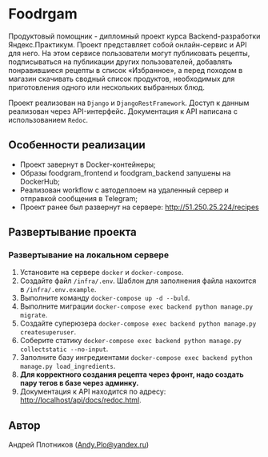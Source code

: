 # Foodrgam

 Продуктовый помощник - дипломный проект курса Backend-разработки Яндекс.Практикум. Проект представляет собой онлайн-сервис и API для него. На этом сервисе пользователи могут публиковать рецепты, подписываться на публикации других пользователей, добавлять понравившиеся рецепты в список «Избранное», а перед походом в магазин скачивать сводный список продуктов, необходимых для приготовления одного или нескольких выбранных блюд.

Проект реализован на `Django` и `DjangoRestFramework`. Доступ к данным реализован через API-интерфейс. Документация к API написана с использованием `Redoc`.

## Особенности реализации

- Проект завернут в Docker-контейнеры;
- Образы foodgram_frontend и foodgram_backend запушены на DockerHub;
- Реализован workflow c автодеплоем на удаленный сервер и отправкой сообщения в Telegram;
- Проект ранее был развернут на сервере: <http://51.250.25.224/recipes>

## Развертывание проекта

### Развертывание на локальном сервере

1. Установите на сервере `docker` и `docker-compose`.
2. Создайте файл `/infra/.env`. Шаблон для заполнения файла нахоится в `/infra/.env.example`.
3. Выполните команду `docker-compose up -d --buld`.
4. Выполните миграции `docker-compose exec backend python manage.py migrate`.
5. Создайте суперюзера `docker-compose exec backend python manage.py createsuperuser`.
6. Соберите статику `docker-compose exec backend python manage.py collectstatic --no-input`.
7. Заполните базу ингредиентами `docker-compose exec backend python manage.py load_ingredients`.
8. **Для корректного создания рецепта через фронт, надо создать пару тегов в базе через админку.**
9. Документация к API находится по адресу: <http://localhost/api/docs/redoc.html>.

## Автор

 Андрей Плотников (Andy.Plo@yandex.ru)
